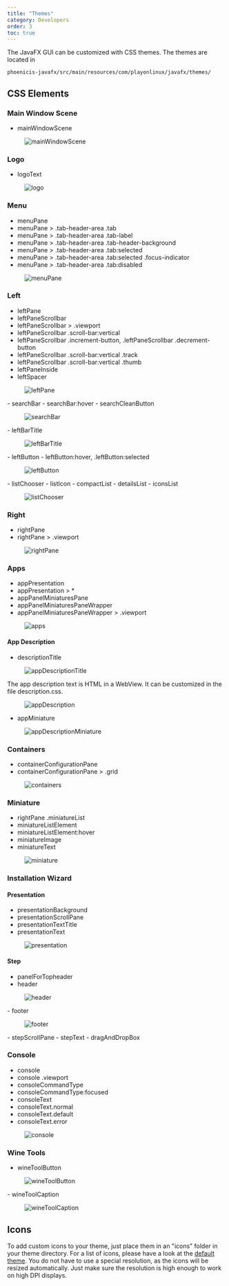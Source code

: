 ```yaml
---
title: "Themes"
category: Developers
order: 3
toc: true
---
```


The JavaFX GUI can be customized with CSS themes. The themes are located in
```
phoenicis-javafx/src/main/resources/com/playonlinux/javafx/themes/
```

## CSS Elements

### Main Window Scene
- mainWindowScene
<figure>
  <img src="{{ '/images/themes/mainWindowScene.png' | absolute_url }}" alt="mainWindowScene">
</figure>

### Logo
- logoText
<figure>
  <img src="{{ '/images/themes/logo.png' | absolute_url }}" alt="logo">
</figure>

### Menu
- menuPane
- menuPane > .tab-header-area .tab
- menuPane > .tab-header-area .tab-label
- menuPane > .tab-header-area .tab-header-background
- menuPane > .tab-header-area .tab:selected
- menuPane > .tab-header-area .tab:selected .focus-indicator
- menuPane > .tab-header-area .tab:disabled
<figure>
  <img src="{{ '/images/themes/menuPane.png' | absolute_url }}" alt="menuPane">
</figure>

### Left
- leftPane
- leftPaneScrollbar
- leftPaneScrollbar > .viewport
- leftPaneScrollbar .scroll-bar:vertical
- leftPaneScrollbar .increment-button, .leftPaneScrollbar .decrement-button
- leftPaneScrollbar .scroll-bar:vertical .track
- leftPaneScrollbar .scroll-bar:vertical .thumb
- leftPaneInside
- leftSpacer

<figure>
  <img src="{{ '/images/themes/leftPane.png' | absolute_url }}" alt="leftPane">
</figure>
- searchBar
- searchBar:hover
- searchCleanButton

<figure>
  <img src="{{ '/images/themes/searchBar.png' | absolute_url }}" alt="searchBar">
</figure>
- leftBarTitle

<figure>
  <img src="{{ '/images/themes/leftBarTitle.png' | absolute_url }}" alt="leftBarTitle">
</figure>
- leftButton
- leftButton:hover, .leftButton:selected

<figure>
  <img src="{{ '/images/themes/leftButton.png' | absolute_url }}" alt="leftButton">
</figure>
- listChooser
  - listIcon
  - compactList
  - detailsList
  - iconsList

<figure>
  <img src="{{ '/images/themes/listChooser.png' | absolute_url }}" alt="listChooser">
</figure>

### Right
- rightPane
- rightPane > .viewport
<figure>
  <img src="{{ '/images/themes/rightPane.png' | absolute_url }}" alt="rightPane">
</figure>

### Apps
- appPresentation
- appPresentation > *
- appPanelMiniaturesPane
- appPanelMiniaturesPaneWrapper
- appPanelMiniaturesPaneWrapper > .viewport
<figure>
  <img src="{{ '/images/themes/apps.png' | absolute_url }}" alt="apps">
</figure>

#### App Description
- descriptionTitle
<figure>
  <img src="{{ '/images/themes/appDescriptionTitle.png' | absolute_url }}" alt="appDescriptionTitle">
</figure>

The app description text is HTML in a WebView. It can be customized in the file description.css.
<figure>
  <img src="{{ '/images/themes/appDescription.png' | absolute_url }}" alt="appDescription">
</figure>

- appMiniature
<figure>
  <img src="{{ '/images/themes/appDescriptionMiniature.png' | absolute_url }}" alt="appDescriptionMiniature">
</figure>

### Containers
- containerConfigurationPane
- containerConfigurationPane > .grid
<figure>
  <img src="{{ '/images/themes/containers.png' | absolute_url }}" alt="containers">
</figure>

### Miniature
- rightPane .miniatureList
- miniatureListElement
- miniatureListElement:hover
- miniatureImage
- miniatureText
<figure>
  <img src="{{ '/images/themes/miniature.png' | absolute_url }}" alt="miniature">
</figure>

### Installation Wizard
#### Presentation
- presentationBackground
- presentationScrollPane
- presentationTextTitle
- presentationText
<figure>
  <img src="{{ '/images/themes/presentation.png' | absolute_url }}" alt="presentation">
</figure>


#### Step
- panelForTopheader
- header
<figure>
  <img src="{{ '/images/themes/header.png' | absolute_url }}" alt="header">
</figure>
- footer
<figure>
  <img src="{{ '/images/themes/footer.png' | absolute_url }}" alt="footer">
</figure>
- stepScrollPane
- stepText
- dragAndDropBox

### Console
- console
- console .viewport
- consoleCommandType
- consoleCommandType:focused
- consoleText
- consoleText.normal
- consoleText.default
- consoleText.error
<figure>
  <img src="{{ '/images/themes/console.png' | absolute_url }}" alt="console">
</figure>

### Wine Tools
- wineToolButton
<figure>
  <img src="{{ '/images/themes/wineToolButton.png' | absolute_url }}" alt="wineToolButton">
</figure>
- wineToolCaption
<figure>
  <img src="{{ '/images/themes/wineToolCaption.png' | absolute_url }}" alt="wineToolCaption">
</figure>

## Icons
To add custom icons to your theme, just place them in an "icons" folder in your theme directory. For a list of icons, please have a look at the [default theme](https://github.com/PhoenicisOrg/phoenicis/tree/master/phoenicis-javafx/src/main/resources/org/phoenicis/javafx/themes/default). You do not have to use a special resolution, as the icons will be resized automatically. Just make sure the resolution is high enough to work on high DPI displays.
